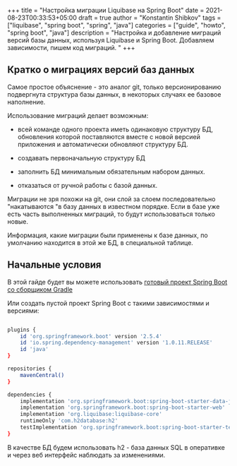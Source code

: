 +++
title = "Настройка миграции Liquibase на Spring Boot"
date = 2021-08-23T00:33:53+05:00
draft = true
author = "Konstantin Shibkov"
tags = ["liquibase", "spring boot", "spring", "java"]
categories = ["guide", "howto", "spring boot", "java"]
description = "Настройка и добавление миграций версий  базы данных, используя Liquibase и Spring Boot. Добавляем зависимости, пишем код миграций. "
+++

## Кратко о миграциях версий баз данных

Самое простое объяснение - это аналог git, только версионированию подвергнута структура базы данных, в некоторых случаях ее базовое наполнение.

Использование миграций делает возможным:

- всей команде одного проекта иметь одинаковую структуру БД, обновления которой поставляются вместе с новой версией приложения и автоматически обновляют структуру БД.

- создавать первоначальную структуру БД

- заполнить БД минимальным обязательным набором данных.

- отказаться от ручной работы с базой данных.

Миграции не зря похожи на git, они слой за слоем последовательно "накатываются "в базу данных в известном порядке. Если в базе уже есть часть выполненных миграций, то будут использоваться только новые.

Информация, какие миграции были применены к базе данных, по умолчанию находится в этой же БД, в специальной таблице.

## Начальные условия

В этой гайде будет вы можете использовать [готовый проект Spring Boot со сборщиком Gradle](/dddd)

Или создать пустой проект Spring Boot с такими зависимостями и версиями:

```bash

plugins {
    id 'org.springframework.boot' version '2.5.4'
    id 'io.spring.dependency-management' version '1.0.11.RELEASE'
    id 'java'
}

repositories {
    mavenCentral()
}

dependencies {
    implementation 'org.springframework.boot:spring-boot-starter-data-jpa'
    implementation 'org.springframework.boot:spring-boot-starter-web'
    implementation 'org.liquibase:liquibase-core'
    runtimeOnly 'com.h2database:h2'
    testImplementation 'org.springframework.boot:spring-boot-starter-test'
}
```

В качестве БД будем использовать h2 - база данных SQL в оперативке и через веб интерфейс наблюдать за изменениями.

